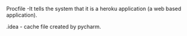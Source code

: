 Procfile -It tells the system that it is a heroku application (a web based application).

.idea - cache file created by pycharm.
